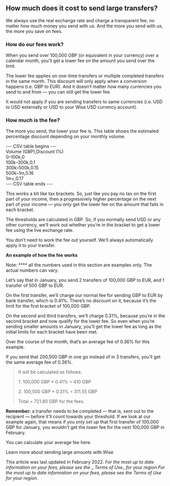 ## How much does it cost to send large transfers?  
We always use the real exchange rate and charge a transparent fee, no matter how much money you send with us. And the more you send with us, the more you save on fees.

### How do our fees work? 

When you send over 100,000 GBP (or equivalent in your currency) over a calendar month, you’ll get a lower fee on the amount you send over the limit.

The lower fee applies on one-time transfers or multiple completed transfers in the same month. This discount will only apply when a conversion happens (i.e. GBP to EUR). And it doesn’t matter how many currencies you send to and from — you can still get the lower fee.

It would not apply if you are sending transfers to same currencies (i.e. USD to USD externally or USD to your Wise USD currency account).

### How much is the fee?

The more you send, the lower your fee is. This table shows the estimated percentage discount depending on your monthly volume.


--- CSV table begins ---  
Volume (GBP),Discount (%)  
0–100k,0  
100k–300k,0.1  
300k–500k,0.15  
500k–1m,0.16  
1m+,0.17  
--- CSV table ends ---  


This works a bit like tax brackets. So, just like you pay no tax on the first part of your income, then a progressively higher percentage on the next part of your income — you only get the lower fee on the amount that falls in each bracket. 

The thresholds are calculated in GBP. So, if you normally send USD or any other currency, we’ll work out whether you’re in the bracket to get a lower fee using the live exchange rate. 

You don’t need to work the fee out yourself. We’ll always automatically apply it to your transfer. 

**An example of how the fee works**

Note: **** all the numbers used in this section are examples only. The actual numbers can vary.

Let’s say that in January, you send 2 transfers of 100,000 GBP to EUR, and 1 transfer of 500 GBP to EUR.

On the first transfer, we’ll charge our normal fee for sending GBP to EUR by bank transfer, which is 0.41%. There’s no discount on it, because it’s the limit for the first bracket of 100,000 GBP.

On the second and third transfers, we’ll charge 0.31%, because you’re in the second bracket and now qualify for the lower fee. So even when you’re sending smaller amounts in January, you’ll get the lower fee as long as the initial limits for each bracket have been met.

Over the course of the month, that’s an average fee of 0.36% for this example. 

If you send that 200,500 GBP in one go instead of in 3 transfers, you’ll get the same average fee of 0.36%.

> It will be calculated as follows:
> 
> 1\. 100,000 GBP * 0.41% = 410 GBP
> 
> 2\. 100,500 GBP * 0.31% = 311.55 GBP
> 
> Total = 721.80 GBP for the fees.

 **Remember:** a transfer needs to be completed — that is, sent out to the recipient — before it'll count towards your threshold. If we look at our example again, that means if you only _set up_ that first transfer of 100,000 GBP for January, you wouldn't get the lower fee for the next 100,000 GBP in February. 

You can calculate your average fee here.

Learn more about sending large amounts with Wise

This article was last updated in February 2022. _For the most up to date information on your fees, please see the_ _ _Terms of Use__ _for your region.For the most up to date information on your fees, please see the_ _Terms of Use_ _for your region._